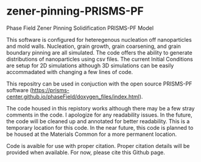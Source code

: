 # zener-pinning-PRISMS-PF
Phase Field Zener Pinning Solidification PRISMS-PF Model

This software is configured for heteregenous nucleation off nanoparticles and mold walls. Nucleation, grain growth, grain coarsening, and grain boundary pinning are all simulated. The code offers the ability to generate distributions of nanoparticles using csv files. The current Initial Conditions are setup for 2D simulations although 3D simulations can be easily accommadated with changing a few lines of code. 

This repositry can be used in conjuction with the open source PRISMS-PF software 
(https://prisms-center.github.io/phaseField/doxygen_files/index.html).

The code housed in this repistory works although there may be a few stray comments in the code. I apologize for any readability issues.
In the future, the code will be cleaned up and annotated for better readability.
This is a temporary location for this code. In the near future, this code is planned to be housed at the Materials Common for a more permanent location.

Code is avaible for use with proper citation. Proper citation details will be provided when available. For now, please cite this Github page.
